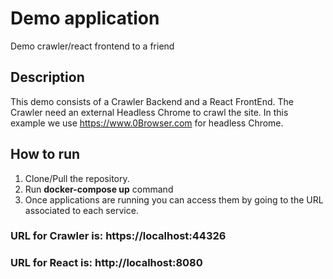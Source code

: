 # Demo application

Demo crawler/react frontend to a friend

## Description

This demo consists of a Crawler Backend and a React FrontEnd. The Crawler need an external Headless Chrome to crawl the site. In this example we use https://www.0Browser.com for headless Chrome.

## How to run

1. Clone/Pull the repository.
2. Run **docker-compose up** command
3. Once applications are running you can access them by going to the URL associated to each service.

### URL for Crawler is: https://localhost:44326 
### URL for React is: http://localhost:8080 
